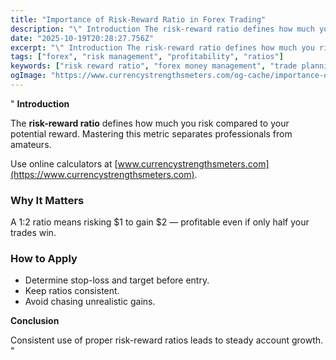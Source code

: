 ```yaml
---
title: "Importance of Risk-Reward Ratio in Forex Trading"
description: "\" Introduction The risk-reward ratio defines how much you risk compared to your potential reward..."
date: "2025-10-19T20:28:27.756Z"
excerpt: "\" Introduction The risk-reward ratio defines how much you risk compared to your potential reward. Mastering this metric separates professionals from amateurs. Use online calculators at [www.currencystrengthsmeters.com](https://www.currencystrengthsmeters.com). Why It Matters A 1:2 ratio means risking $1 to gain $2 — profitable even if only half your trades win. How to..."
tags: ["forex", "risk management", "profitability", "ratios"]
keywords: ["risk reward ratio", "forex money management", "trade planning", "risk control", "forex profitability"]
ogImage: "https://www.currencystrengthsmeters.com/og-cache/importance-of-risk-reward-ratio-in-forex-trading.jpg"
---
```

"
**Introduction**

The **risk-reward ratio** defines how much you risk compared to your potential reward. Mastering this metric separates professionals from amateurs.

Use online calculators at [www.currencystrengthsmeters.com](https://www.currencystrengthsmeters.com).

### Why It Matters

A 1:2 ratio means risking $1 to gain $2 — profitable even if only half your trades win.

### How to Apply

- Determine stop-loss and target before entry.  
- Keep ratios consistent.  
- Avoid chasing unrealistic gains.  

**Conclusion**

Consistent use of proper risk-reward ratios leads to steady account growth.
"
